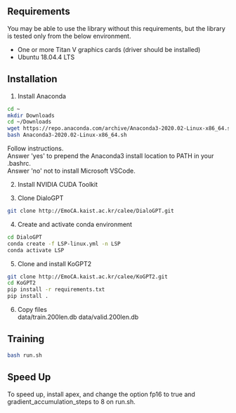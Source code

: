 ## Requirements
You may be able to use the library without this requirements, but the library is tested only from the below environment.
- One or more Titan V graphics cards (driver should be installed)
- Ubuntu 18.04.4 LTS

## Installation
1. Install Anaconda  
```bash
cd ~
mkdir Downloads
cd ~/Downloads
wget https://repo.anaconda.com/archive/Anaconda3-2020.02-Linux-x86_64.sh
bash Anaconda3-2020.02-Linux-x86_64.sh
```
Follow instructions.  
Answer 'yes' to prepend the Anaconda3 install location to PATH in your .bashrc.  
Answer 'no' not to install Microsoft VSCode.


2. Install NVIDIA CUDA Toolkit  


3. Clone DialoGPT  
```bash
git clone http://EmoCA.kaist.ac.kr/calee/DialoGPT.git
```


4. Create and activate conda environment  
```bash
cd DialoGPT
conda create -f LSP-linux.yml -n LSP
conda activate LSP
```

5. Clone and install KoGPT2  
```bash
git clone http://EmoCA.kaist.ac.kr/calee/KoGPT2.git
cd KoGPT2
pip install -r requirements.txt
pip install .
```


6. Copy files  
data/train.200len.db
data/valid.200len.db

## Training
```bash
bash run.sh
```

## Speed Up
To speed up, install apex, and change the option fp16 to true and gradient_accumulation_steps to 8 on run.sh.
